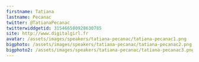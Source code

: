 ```yaml
---
firstname: Tatiana 
lastname: Pecanac
twitter: @TatianaPecanac
twitterwiddgetid: 315466580928630785
site: http://www.digitalgirl.fr
avatar: /assets/images/speakers/tatiana-pecanac/tatiana-pecanac1.png
bigphoto: /assets/images/speakers/tatiana-pecanac/tatiana-pecanac2.png
bigphoto2: /assets/images/speakers/tatiana-pecanac/tatiana-pecanac3.png
---
```


